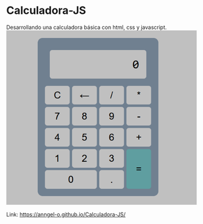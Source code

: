 # Calculadora-JS
Desarrollando una calculadora básica con html, css y javascript.
![Vista previa del proyecto](https://raw.githubusercontent.com/Anngel-o/Calculadora-JS/main/img/Vista.PNG)

Link: https://anngel-o.github.io/Calculadora-JS/
